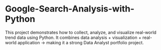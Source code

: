 # Google-Search-Analysis-with-Python
This project demonstrates how to collect, analyze, and visualize real-world trend data using Python. It combines data analysis + visualization + real-world application → making it a strong Data Analyst portfolio project.
